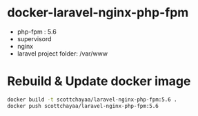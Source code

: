 # docker-laravel-nginx-php-fpm

- php-fpm : 5.6
- supervisord
- nginx
- laravel project folder: /var/www

# Rebuild & Update docker image
```sh
docker build -t scottchayaa/laravel-nginx-php-fpm:5.6 .
docker push scottchayaa/laravel-nginx-php-fpm:5.6
```
